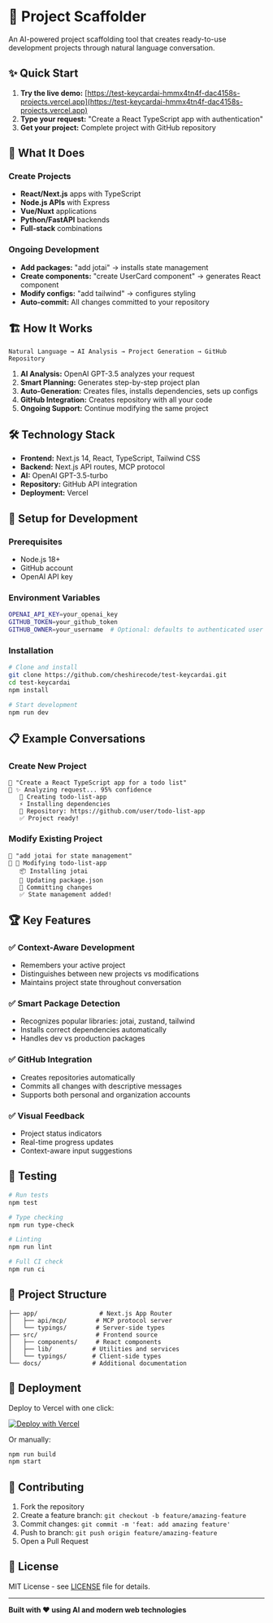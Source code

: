 # 🚀 Project Scaffolder

An AI-powered project scaffolding tool that creates ready-to-use development projects through natural language conversation.

## ✨ Quick Start

1. **Try the live demo:** [https://test-keycardai-hmmx4tn4f-dac4158s-projects.vercel.app](https://test-keycardai-hmmx4tn4f-dac4158s-projects.vercel.app)
2. **Type your request:** "Create a React TypeScript app with authentication"
3. **Get your project:** Complete project with GitHub repository

## 🎯 What It Does

### Create Projects
- **React/Next.js** apps with TypeScript
- **Node.js APIs** with Express
- **Vue/Nuxt** applications  
- **Python/FastAPI** backends
- **Full-stack** combinations

### Ongoing Development
- **Add packages:** "add jotai" → installs state management
- **Create components:** "create UserCard component" → generates React component
- **Modify configs:** "add tailwind" → configures styling
- **Auto-commit:** All changes committed to your repository

## 🏗️ How It Works

```
Natural Language → AI Analysis → Project Generation → GitHub Repository
```

1. **AI Analysis:** OpenAI GPT-3.5 analyzes your request
2. **Smart Planning:** Generates step-by-step project plan
3. **Auto-Generation:** Creates files, installs dependencies, sets up configs
4. **GitHub Integration:** Creates repository with all your code
5. **Ongoing Support:** Continue modifying the same project

## 🛠️ Technology Stack

- **Frontend:** Next.js 14, React, TypeScript, Tailwind CSS
- **Backend:** Next.js API routes, MCP protocol
- **AI:** OpenAI GPT-3.5-turbo
- **Repository:** GitHub API integration
- **Deployment:** Vercel

## 🔧 Setup for Development

### Prerequisites
- Node.js 18+
- GitHub account
- OpenAI API key

### Environment Variables
```bash
OPENAI_API_KEY=your_openai_key
GITHUB_TOKEN=your_github_token
GITHUB_OWNER=your_username  # Optional: defaults to authenticated user
```

### Installation
```bash
# Clone and install
git clone https://github.com/cheshirecode/test-keycardai.git
cd test-keycardai
npm install

# Start development
npm run dev
```

## 📋 Example Conversations

### Create New Project
```
👤 "Create a React TypeScript app for a todo list"
🤖 ✨ Analyzing request... 95% confidence
   📁 Creating todo-list-app
   ⚡ Installing dependencies
   🔗 Repository: https://github.com/user/todo-list-app
   ✅ Project ready!
```

### Modify Existing Project  
```
👤 "add jotai for state management"
🤖 🔄 Modifying todo-list-app
   📦 Installing jotai
   📝 Updating package.json
   💾 Committing changes
   ✅ State management added!
```

## 🏆 Key Features

### ✅ Context-Aware Development
- Remembers your active project
- Distinguishes between new projects vs modifications
- Maintains project state throughout conversation

### ✅ Smart Package Detection
- Recognizes popular libraries: jotai, zustand, tailwind
- Installs correct dependencies automatically
- Handles dev vs production packages

### ✅ GitHub Integration
- Creates repositories automatically
- Commits all changes with descriptive messages
- Supports both personal and organization accounts

### ✅ Visual Feedback
- Project status indicators
- Real-time progress updates
- Context-aware input suggestions

## 🧪 Testing

```bash
# Run tests
npm test

# Type checking
npm run type-check

# Linting
npm run lint

# Full CI check
npm run ci
```

## 📁 Project Structure

```
├── app/                 # Next.js App Router
│   ├── api/mcp/        # MCP protocol server
│   └── typings/        # Server-side types
├── src/                # Frontend source
│   ├── components/     # React components
│   ├── lib/           # Utilities and services
│   └── typings/       # Client-side types
└── docs/              # Additional documentation
```

## 🚀 Deployment

Deploy to Vercel with one click:

[![Deploy with Vercel](https://vercel.com/button)](https://vercel.com/new/clone?repository-url=https://github.com/cheshirecode/test-keycardai)

Or manually:
```bash
npm run build
npm start
```

## 🤝 Contributing

1. Fork the repository
2. Create a feature branch: `git checkout -b feature/amazing-feature`
3. Commit changes: `git commit -m 'feat: add amazing feature'`
4. Push to branch: `git push origin feature/amazing-feature`
5. Open a Pull Request

## 📄 License

MIT License - see [LICENSE](LICENSE) file for details.

---

**Built with ❤️ using AI and modern web technologies**